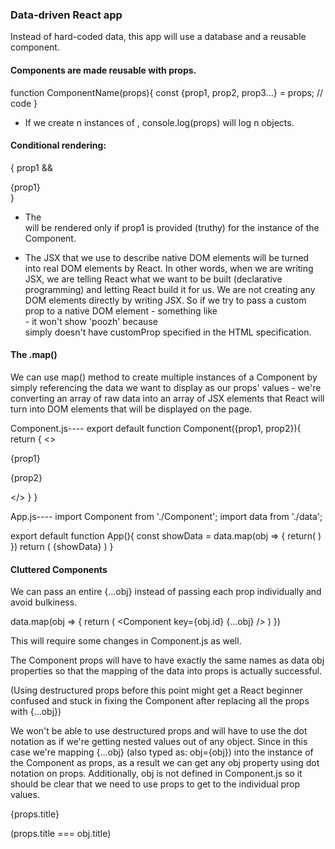 ### Data-driven React app

Instead of hard-coded data, this app will use a database and a reusable component.

#### Components are made reusable with props.

function ComponentName(props){ 
 const {prop1, prop2, prop3...} = props;
 // code
}

- If we create n instances of <Component />, console.log(props) will log n objects.
#### Conditional rendering: 

{ prop1 && <div>{prop1}</div> } 

- The <div> will be rendered only if prop1 is provided (truthy) for the instance of the Component. 


* The JSX that we use to describe native DOM elements will be turned into real DOM elements by React. In other words, when we are writing JSX, we are telling React what we want to be built (declarative programming) and letting React build it for us. We are not creating any DOM elements directly by writing JSX.
So if we try to pass a custom prop to a native DOM element - something like <div customProp={poozh}> - it won't show 'poozh' because <div> simply doesn't have customProp specified in the HTML specification. 


#### The .map()

We can use map() method to create multiple instances of a Component by simply referencing the data we want to display as our props' values - we're converting an array of raw data into an array of JSX elements that React will turn into DOM elements that will be displayed on the page.

Component.js----
export default function Component({prop1, prop2}){
    return {
        <>
       <p>{prop1}</p> <p>{prop2}</p>
        </>
    }
}


App.js----
import Component from './Component';
import data from './data';

export default function App(){
  const showData = data.map(obj => {
      return(
          <Component
            prop1={obj.prop1} prop2={obj.prop2}
          />
      )
  })
  return (
      {showData}
  )
}

#### Cluttered Components

We can pass an entire {...obj} instead of passing each prop individually and avoid bulkiness.

data.map(obj => {
return (
    <Component
      key={obj.id}
      {...obj}
        />
)
})

This will require some changes in Component.js as well.

The Component props will have to have exactly the same names as data obj properties so that the mapping of the data into props is actually successful.

(Using destructured props before this point might get a React beginner confused and stuck in fixing the Component after replacing all the props with {...obj})

We won't be able to use destructured props and will have to use the dot notation as if we're getting nested values out of any object. Since in this case we're mapping {...obj}  (also typed as: obj={obj}) into the instance of the Component as props, as a result we can get any obj property using dot notation on props. Additionally, obj is not defined in Component.js so it should be clear that we need to use props to get to the individual prop values. 

<p>{props.title}</p> (props.title === obj.title)




